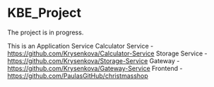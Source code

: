 # KBE_Project 
The project is in progress.

This is an Application Service
Calculator Service - https://github.com/Krysenkova/Calculator-Service
Storage Service - https://github.com/Krysenkova/Storage-Service
Gateway - https://github.com/Krysenkova/Gateway-Service
Frontend - https://github.com/PaulasGitHub/christmasshop
